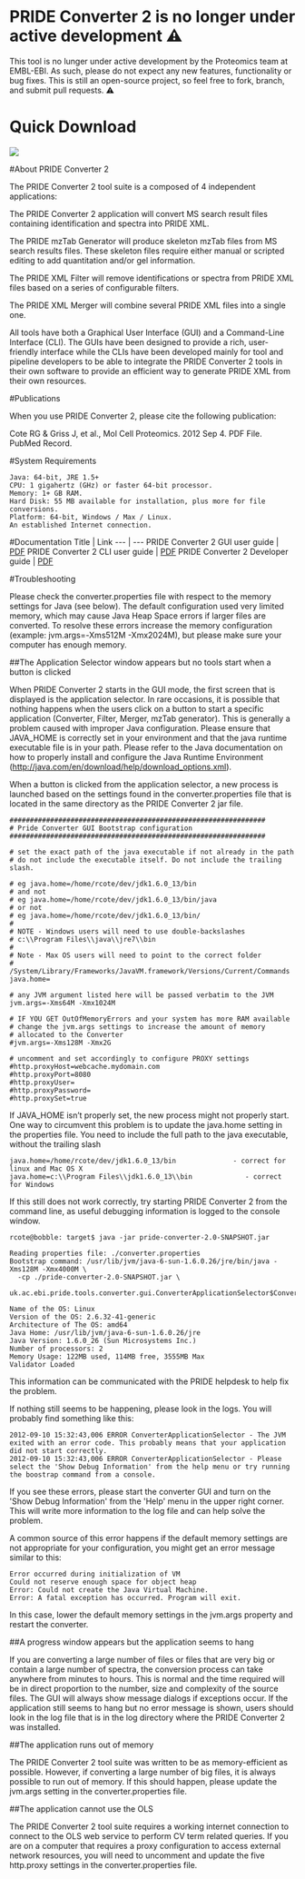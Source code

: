 # PRIDE Converter 2 is no longer under active development :warning:
This tool is no lunger under active development by the Proteomics team at EMBL-EBI. As such, please do not expect any new features, functionality or bug fixes. This is still an open-source project, so feel free to fork, branch, and submit pull requests. :warning:

# Quick Download
[<img src="https://raw.githubusercontent.com/PRIDE-Toolsuite/pride-inspector/master/wiki/download.png">](http://www.ebi.ac.uk/pride/resources/tools/converter-2/latest/pride-converter-2.zip)

#About PRIDE Converter 2

The PRIDE Converter 2 tool suite is a composed of 4 independent applications:

The PRIDE Converter 2 application will convert MS search result files containing identification and spectra into PRIDE XML.

The PRIDE mzTab Generator will produce skeleton mzTab files from MS search results files. These skeleton files require either manual or scripted editing to add quantitation and/or gel information.

The PRIDE XML Filter will remove identifications or spectra from PRIDE XML files based on a series of configurable filters.

The PRIDE XML Merger will combine several PRIDE XML files into a single one. 

All tools have both a Graphical User Interface (GUI) and a Command-Line Interface (CLI). The GUIs have been designed to provide a rich, user-friendly interface while the CLIs have been developed mainly for tool and pipeline developers to be able to integrate the PRIDE Converter 2 tools in their own software to provide an efficient way to generate PRIDE XML from their own resources. 

#Publications

When you use PRIDE Converter 2, please cite the following publication:

Cote RG & Griss J, et al., Mol Cell Proteomics. 2012 Sep 4. PDF File. PubMed Record. 

#System Requirements

    Java: 64-bit, JRE 1.5+
    CPU: 1 gigahertz (GHz) or faster 64-bit processor.
    Memory: 1+ GB RAM.
    Hard Disk: 55 MB available for installation, plus more for file conversions.
    Platform: 64-bit, Windows / Max / Linux.
    An established Internet connection. 

#Documentation
Title | Link
--- | --- 
PRIDE Converter 2 GUI user guide | [PDF](https://github.com/PRIDE-Toolsuite/pride-converter-2/blob/master/pride-converter/documents/PRIDE%20Converter%202%20GUI%20User%20Manual.pdf)
PRIDE Converter 2 CLI user guide | [PDF](https://github.com/PRIDE-Toolsuite/pride-converter-2/blob/master/pride-converter/documents/PRIDE%20Converter%202%20CLI%20User%20Manual.pdf)
PRIDE Converter 2 Developer guide | [PDF](https://github.com/PRIDE-Toolsuite/pride-converter-2/blob/master/pride-converter/documents/PRIDE%20Converter%202%20Developer%20Guide.pdf)

#Troubleshooting

Please check the converter.properties file with respect to the memory settings for Java (see below). The default configuration used very limited memory, which may cause Java Heap Space errors if larger files are converted. To resolve these errors increase the memory configuration (example: jvm.args=-Xms512M -Xmx2024M), but please make sure your computer has enough memory.

##The Application Selector window appears but no tools start when a button is clicked

When PRIDE Converter 2 starts in the GUI mode, the first screen that is displayed is the application selector. In rare occasions, it is possible that nothing happens when the users click on a button to start a specific application (Converter, Filter, Merger, mzTab generator). This is generally a problem caused with improper Java configuration. Please ensure that JAVA_HOME is correctly set in your environment and that the java runtime executable file is in your path. Please refer to the Java documentation on how to properly install and configure the Java Runtime Environment (http://java.com/en/download/help/download_options.xml).

When a button is clicked from the application selector, a new process is launched based on the settings found in the converter.properties file that is located in the same directory as the PRIDE Converter 2 jar file.

```
###############################################################
# Pride Converter GUI Bootstrap configuration
###############################################################

# set the exact path of the java executable if not already in the path
# do not include the executable itself. Do not include the trailing slash.

# eg java.home=/home/rcote/dev/jdk1.6.0_13/bin
# and not
# eg java.home=/home/rcote/dev/jdk1.6.0_13/bin/java
# or not
# eg java.home=/home/rcote/dev/jdk1.6.0_13/bin/
#
# NOTE - Windows users will need to use double-backslashes
# c:\\Program Files\\java\\jre7\\bin
#
# Note - Max OS users will need to point to the correct folder
# /System/Library/Frameworks/JavaVM.framework/Versions/Current/Commands
java.home=

# any JVM argument listed here will be passed verbatim to the JVM
jvm.args=-Xms64M -Xmx1024M

# IF YOU GET OutOfMemoryErrors and your system has more RAM available
# change the jvm.args settings to increase the amount of memory
# allocated to the Converter
#jvm.args=-Xms128M -Xmx2G

# uncomment and set accordingly to configure PROXY settings
#http.proxyHost=webcache.mydomain.com
#http.proxyPort=8080
#http.proxyUser=
#http.proxyPassword=
#http.proxySet=true
```
If JAVA_HOME isn’t properly set, the new process might not properly start. One way to circumvent this problem is to update the java.home setting in the properties file. You need to include the full path to the java executable, without the trailing slash
```
java.home=/home/rcote/dev/jdk1.6.0_13/bin              - correct for linux and Mac OS X
java.home=c:\\Program Files\\jdk1.6.0_13\\bin             - correct for Windows
```
If this still does not work correctly, try starting PRIDE Converter 2 from the command line, as useful debugging information is logged to the console window.
```
rcote@bobble: target$ java -jar pride-converter-2.0-SNAPSHOT.jar 

Reading properties file: ./converter.properties
Bootstrap command: /usr/lib/jvm/java-6-sun-1.6.0.26/jre/bin/java -Xms128M -Xmx4000M \
  -cp ./pride-converter-2.0-SNAPSHOT.jar \
  uk.ac.ebi.pride.tools.converter.gui.ConverterApplicationSelector$ConverterLauncher

Name of the OS: Linux
Version of the OS: 2.6.32-41-generic
Architecture of The OS: amd64
Java Home: /usr/lib/jvm/java-6-sun-1.6.0.26/jre
Java Version: 1.6.0_26 (Sun Microsystems Inc.)
Number of processors: 2
Memory Usage: 122MB used, 114MB free, 3555MB Max
Validator Loaded
```
This information can be communicated with the PRIDE helpdesk to help fix the problem.

If nothing still seems to be happening, please look in the logs. You will probably find something like this:
```
2012-09-10 15:32:43,006 ERROR ConverterApplicationSelector - The JVM exited with an error code. This probably means that your application did not start correctly.
2012-09-10 15:32:43,006 ERROR ConverterApplicationSelector - Please select the 'Show Debug Information' from the help menu or try running the boostrap command from a console.
```
If you see these errors, please start the converter GUI and turn on the 'Show Debug Information' from the 'Help' menu in the upper right corner. This will write more information to the log file and can help solve the problem.

A common source of this error happens if the default memory settings are not appropriate for your configuration, you might get an error message similar to this:
```
Error occurred during initialization of VM
Could not reserve enough space for object heap
Error: Could not create the Java Virtual Machine.
Error: A fatal exception has occurred. Program will exit.
```
In this case, lower the default memory settings in the jvm.args property and restart the converter.

##A progress window appears but the application seems to hang

If you are converting a large number of files or files that are very big or contain a large number of spectra, the conversion process can take anywhere from minutes to hours. This is normal and the time required will be in direct proportion to the number, size and complexity of the source files. The GUI will always show message dialogs if exceptions occur. If the application still seems to hang but no error message is shown, users should look in the log file that is in the log directory where the PRIDE Converter 2 was installed.

##The application runs out of memory

The PRIDE Converter 2 tool suite was written to be as memory-efficient as possible. However, if converting a large number of big files, it is always possible to run out of memory. If this should happen, please update the jvm.args setting in the converter.properties file.

##The application cannot use the OLS

The PRIDE Converter 2 tool suite requires a working internet connection to connect to the OLS web service to perform CV term related queries. If you are on a computer that requires a proxy configuration to access external network resources, you will need to uncomment and update the five http.proxy settings in the converter.properties file. 



